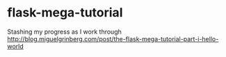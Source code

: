 flask-mega-tutorial
===================
Stashing my progress as I work through http://blog.miguelgrinberg.com/post/the-flask-mega-tutorial-part-i-hello-world
